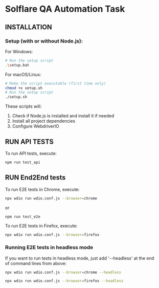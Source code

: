 # Solflare QA Automation Task

## INSTALLATION

### Setup (with or without Node.js):

For Windows:
```bash
# Run the setup script
.\setup.bat
```

For macOS/Linux:
```bash
# Make the script executable (first time only)
chmod +x setup.sh
# Run the setup script
./setup.sh
```

These scripts will:
1. Check if Node.js is installed and install it if needed
2. Install all project dependencies
3. Configure WebdriverIO

## RUN API TESTS

To run API tests, execute:

```bash
npm run test_api
```

## RUN End2End tests

To run E2E tests in Chrome, execute:

```bash
npx wdio run wdio.conf.js --browser=chrome
```

or

```bash
npm run test_e2e
```

To run E2E tests in Firefox, execute:

```bash
npx wdio run wdio.conf.js --browser=firefox
```

### Running E2E tests in headless mode

If you want to run tests in headless mode, just add '--headless' at the end of command lines from above:

```bash
npx wdio run wdio.conf.js --browser=chrome --headless
```

```bash
npx wdio run wdio.conf.js --browser=firefox --headless
```